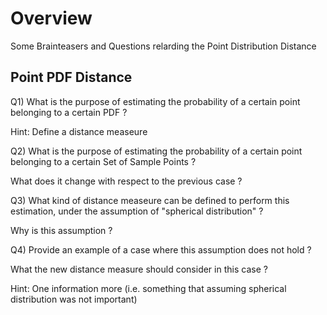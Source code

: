 
# Overview 

Some Brainteasers and Questions relarding the Point Distribution Distance 

## Point PDF Distance 

Q1) What is the purpose of estimating the probability of a certain point belonging to a certain PDF ? 

Hint: Define a distance measeure 

Q2) What is the purpose of estimating the probability of a certain point belonging to a certain Set of Sample Points ? 

What does it change with respect to the previous case ? 

Q3) What kind of distance measeure can be defined to perform this estimation, under the assumption of "spherical distribution" ? 

Why is this assumption ? 

Q4) Provide an example of a case where this assumption does not hold ? 

What the new distance measure should consider in this case ? 

Hint: One information more (i.e. something that assuming spherical distribution was not important)

